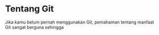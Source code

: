 # Tentang Git

Jika kamu belum pernah menggunakan Git, pemahaman tentang manfaat Git sangat berguna sehingga 

